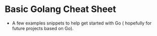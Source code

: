 Basic Golang Cheat Sheet
========================

- A few examples snippets to help get started with Go ( hopefully for future projects based on Go).